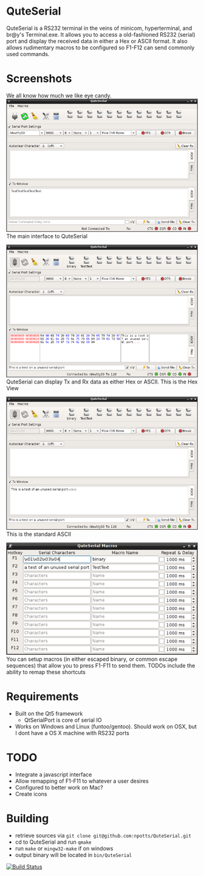 QuteSerial
==========

QuteSerial is a RS232 terminal in the veins of minicom, hyperterminal,
and br@y's Terminal.exe.  It allows you to access a old-fashioned RS232
(serial) port and display the received data in either a Hex or ASCII 
format. It also allows rudimentary macros to be configured so F1-F12
can send commonly used commands.

Screenshots
===========

We all know how much we like eye candy.
![Screenshot of Main Software Interface](README.d/main-interface.png "Main Interface when Starting")
The main interface to QuteSerial

![Screenshot of Main Interface in Hex View](README.d/main-hexview.png "QuteSerial can display Tx/Rx'd data in Hex")
QuteSerial can display Tx and Rx data as either Hex or ASCII.  This is the Hex View

![Screenshot of Main Interface in ASCII View](README.d/main-asciiview.png "... or ASCII")
This is the standard ASCII

![Macro Window](README.d/macro-example.png "Main Macro Window. Notice the ability to send binary strings")
You can setup macros (in either escaped binary, or common escape sequences) that allow you to press F1-F11 to send them.  TODOs include the ability to remap these shortcuts


Requirements
=============

- Built on the Qt5 framework
  - QtSerialPort is core of serial IO
- Works on Windows and Linux (funtoo/gentoo).  Should work on OSX, but I dont have a OS X machine with RS232 ports

TODO
====

- Integrate a javascript interface
- Allow remapping of F1-F11 to whatever a user desires
- Configured to better work on Mac?
- Create icons


Building
========

- retrieve sources via `git clone git@github.com:npotts/QuteSerial.git`
- cd to QuteSerial and run `qmake`
- run `make` or `mingw32-make` if on windows
- output binary will be located in `bin/QuteSerial`

[![Build Status](https://travis-ci.org/npotts/QuteSerial.svg?branch=master)](https://travis-ci.org/npotts/QuteSerial)